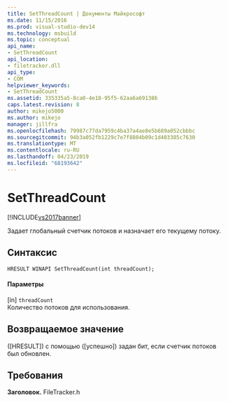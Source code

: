 ```yaml
---
title: SetThreadCount | Документы Майкрософт
ms.date: 11/15/2016
ms.prod: visual-studio-dev14
ms.technology: msbuild
ms.topic: conceptual
api_name:
- SetThreadCount
api_location:
- filetracker.dll
api_type:
- COM
helpviewer_keywords:
- SetThreadCount
ms.assetid: 335335a5-8ca0-4e18-95f5-62aa6a691386
caps.latest.revision: 8
author: mikejo5000
ms.author: mikejo
manager: jillfra
ms.openlocfilehash: 79987c77da7959c4ba37a4ae8e5b689a052cbbbc
ms.sourcegitcommit: 94b3a052fb1229c7e7f8804b09c1d403385c7630
ms.translationtype: MT
ms.contentlocale: ru-RU
ms.lasthandoff: 04/23/2019
ms.locfileid: "68193642"
---
```

# <a name="setthreadcount"></a>SetThreadCount
[!INCLUDE[vs2017banner](../includes/vs2017banner.md)]

Задает глобальный счетчик потоков и назначает его текущему потоку.  
  
## <a name="syntax"></a>Синтаксис  
  
```  
HRESULT WINAPI SetThreadCount(int threadCount);  
```  
  
#### <a name="parameters"></a>Параметры  
 [in] `threadCount`  
 Количество потоков для использования.  
  
## <a name="return-value"></a>Возвращаемое значение  
 ([HRESULT]<!-- TODO: review code entity reference <xref:assetId:///HRESULT?qualifyHint=False&amp;autoUpgrade=True>  -->) с помощью ([успешно]<!-- TODO: review code entity reference <xref:assetId:///SUCCEEDED?qualifyHint=False&amp;autoUpgrade=True>  -->) задан бит, если счетчик потоков был обновлен.  
  
## <a name="requirements"></a>Требования  
 **Заголовок.** FileTracker.h
